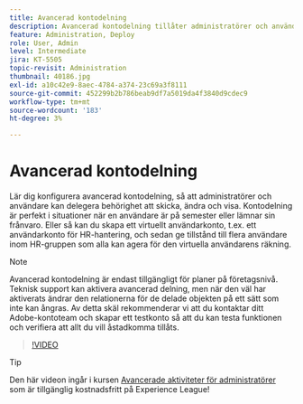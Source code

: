 ```yaml
---
title: Avancerad kontodelning
description: Avancerad kontodelning tillåter administratörer och användare att delegera sina behörigheter för att skicka, ändra och visa
feature: Administration, Deploy
role: User, Admin
level: Intermediate
jira: KT-5505
topic-revisit: Administration
thumbnail: 40186.jpg
exl-id: a10c42e9-8aec-4784-a374-23c69a3f8111
source-git-commit: 452299b2b786beab9df7a5019da4f3840d9cdec9
workflow-type: tm+mt
source-wordcount: '183'
ht-degree: 3%

---
```


# Avancerad kontodelning

Lär dig konfigurera avancerad kontodelning, så att administratörer och användare kan delegera behörighet att skicka, ändra och visa. Kontodelning är perfekt i situationer när en användare är på semester eller lämnar sin frånvaro. Eller så kan du skapa ett virtuellt användarkonto, t.ex. ett användarkonto för HR-hantering, och sedan ge tillstånd till flera användare inom HR-gruppen som alla kan agera för den virtuella användarens räkning.

>[!NOTE]
>
>Avancerad kontodelning är endast tillgängligt för planer på företagsnivå. Teknisk support kan aktivera avancerad delning, men när den väl har aktiverats ändrar den relationerna för de delade objekten på ett sätt som inte kan ångras. Av detta skäl rekommenderar vi att du kontaktar ditt Adobe-kontoteam och skapar ett testkonto så att du kan testa funktionen och verifiera att allt du vill åstadkomma tillåts.

>[!VIDEO](https://video.tv.adobe.com/v/40186?quality=12&learn=on&hidetitle=true)

>[!TIP]
>
>Den här videon ingår i kursen [Avancerade aktiviteter för administratörer](https://experienceleague.adobe.com/?recommended=Sign-A-1-2020.1) som är tillgänglig kostnadsfritt på Experience League!
